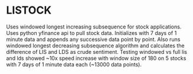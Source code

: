 # LISTOCK
Uses windowed longest increasing subsequence for stock applications.  Uses python yfinance api to pull stock data.
Initializes with 7 days of 1 minute data and appends any successive data point by point.  Also runs windowed longest
decreasing subsequence algorithm and calculates the difference of LIS and LDS as crude sentiment. Testing windowed vs
full lis and lds showed ~10x speed increase with window size of 180 on 5 stocks with 7 days of 1 minute data each
(~13000 data points).
